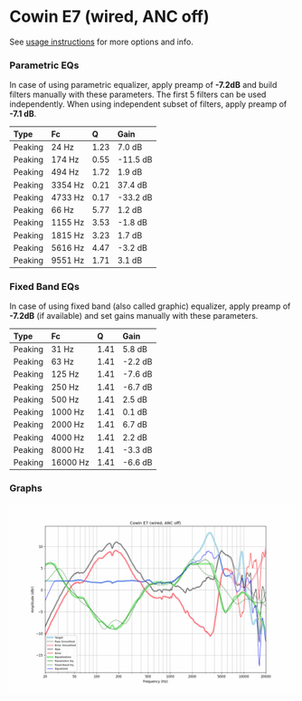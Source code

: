 # Cowin E7 (wired, ANC off)
See [usage instructions](https://github.com/jaakkopasanen/AutoEq#usage) for more options and info.

### Parametric EQs
In case of using parametric equalizer, apply preamp of **-7.2dB** and build filters manually
with these parameters. The first 5 filters can be used independently.
When using independent subset of filters, apply preamp of **-7.1 dB**.

| Type    | Fc      |    Q | Gain     |
|:--------|:--------|:-----|:---------|
| Peaking | 24 Hz   | 1.23 | 7.0 dB   |
| Peaking | 174 Hz  | 0.55 | -11.5 dB |
| Peaking | 494 Hz  | 1.72 | 1.9 dB   |
| Peaking | 3354 Hz | 0.21 | 37.4 dB  |
| Peaking | 4733 Hz | 0.17 | -33.2 dB |
| Peaking | 66 Hz   | 5.77 | 1.2 dB   |
| Peaking | 1155 Hz | 3.53 | -1.8 dB  |
| Peaking | 1815 Hz | 3.23 | 1.7 dB   |
| Peaking | 5616 Hz | 4.47 | -3.2 dB  |
| Peaking | 9551 Hz | 1.71 | 3.1 dB   |

### Fixed Band EQs
In case of using fixed band (also called graphic) equalizer, apply preamp of **-7.2dB**
(if available) and set gains manually with these parameters.

| Type    | Fc       |    Q | Gain    |
|:--------|:---------|:-----|:--------|
| Peaking | 31 Hz    | 1.41 | 5.8 dB  |
| Peaking | 63 Hz    | 1.41 | -2.2 dB |
| Peaking | 125 Hz   | 1.41 | -7.6 dB |
| Peaking | 250 Hz   | 1.41 | -6.7 dB |
| Peaking | 500 Hz   | 1.41 | 2.5 dB  |
| Peaking | 1000 Hz  | 1.41 | 0.1 dB  |
| Peaking | 2000 Hz  | 1.41 | 6.7 dB  |
| Peaking | 4000 Hz  | 1.41 | 2.2 dB  |
| Peaking | 8000 Hz  | 1.41 | -3.3 dB |
| Peaking | 16000 Hz | 1.41 | -6.6 dB |

### Graphs
![](./Cowin%20E7%20(wired,%20ANC%20off).png)